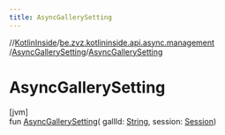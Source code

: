 ```yaml
---
title: AsyncGallerySetting
---
```

//[KotlinInside](../../../index.html)/[be.zvz.kotlininside.api.async.management](../index.html)
/[AsyncGallerySetting](index.html)/[AsyncGallerySetting](-async-gallery-setting.html)

# AsyncGallerySetting

[jvm]\
fun [AsyncGallerySetting](-async-gallery-setting.html)(
gallId: [String](https://kotlinlang.org/api/latest/jvm/stdlib/kotlin/-string/index.html),
session: [Session](../../be.zvz.kotlininside.session/-session/index.html))




